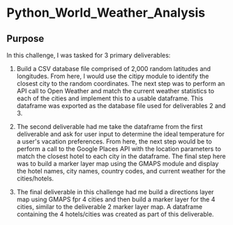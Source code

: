 # Python_World_Weather_Analysis

## Purpose

In this challenge, I was tasked for 3 primary deliverables:

1) Build a CSV database file comprised of 2,000 random latitudes and longitudes. From here, I would use the citipy module to identify the closest city to the random coordinates. The next step was to perform an API call to Open Weather and match the current weather statistics to each of the cities and implement this to a usable dataframe. This dataframe was exported as the database file used for deliverables 2 and 3.

2) The second deliverable had me take the dataframe from the first deliverable and ask for user input to determine the ideal temperature for a user's vacation preferences. From here, the next step would be to perform a call to the Google Places API with the location parameters to match the closest hotel to each city in the dataframe. The final step here was to build a marker layer map using the GMAPS module and display the hotel names, city names, country codes, and current weather for the cities/hotels.

3) The final deliverable in this challenge had me build a directions layer map using GMAPS fpr 4 cities and then build a marker layer for the 4 cities, similar to the deliverable 2 marker layer map. A dataframe containing the 4 hotels/cities was created as part of this deliverable. 
